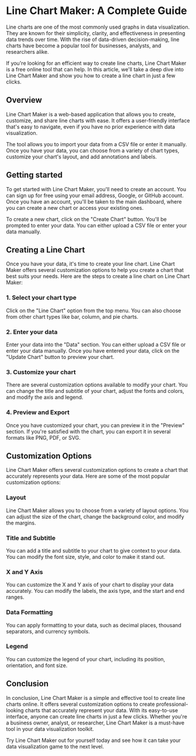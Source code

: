 # Line Chart Maker: A Complete Guide

Line charts are one of the most commonly used graphs in data visualization. They are known for their simplicity, clarity, and effectiveness in presenting data trends over time. With the rise of data-driven decision-making, line charts have become a popular tool for businesses, analysts, and researchers alike. 

If you're looking for an efficient way to create line charts, Line Chart Maker is a free online tool that can help. In this article, we'll take a deep dive into Line Chart Maker and show you how to create a line chart in just a few clicks.

## Overview

Line Chart Maker is a web-based application that allows you to create, customize, and share line charts with ease. It offers a user-friendly interface that's easy to navigate, even if you have no prior experience with data visualization.

The tool allows you to import your data from a CSV file or enter it manually. Once you have your data, you can choose from a variety of chart types, customize your chart's layout, and add annotations and labels.

## Getting started

To get started with Line Chart Maker, you'll need to create an account. You can sign up for free using your email address, Google, or GitHub account. Once you have an account, you'll be taken to the main dashboard, where you can create a new chart or access your existing ones.

To create a new chart, click on the "Create Chart" button. You'll be prompted to enter your data. You can either upload a CSV file or enter your data manually.

## Creating a Line Chart

Once you have your data, it's time to create your line chart. Line Chart Maker offers several customization options to help you create a chart that best suits your needs. Here are the steps to create a line chart on Line Chart Maker:

### 1. Select your chart type 

Click on the "Line Chart" option from the top menu. You can also choose from other chart types like bar, column, and pie charts. 

### 2. Enter your data 

Enter your data into the "Data" section. You can either upload a CSV file or enter your data manually. Once you have entered your data, click on the "Update Chart" button to preview your chart.

### 3. Customize your chart 

There are several customization options available to modify your chart. You can change the title and subtitle of your chart, adjust the fonts and colors, and modify the axis and legend. 

### 4. Preview and Export 

Once you have customized your chart, you can preview it in the "Preview" section. If you're satisfied with the chart, you can export it in several formats like PNG, PDF, or SVG.

## Customization Options

Line Chart Maker offers several customization options to create a chart that accurately represents your data. Here are some of the most popular customization options:

### Layout

Line Chart Maker allows you to choose from a variety of layout options. You can adjust the size of the chart, change the background color, and modify the margins.

### Title and Subtitle

You can add a title and subtitle to your chart to give context to your data. You can modify the font size, style, and color to make it stand out.

### X and Y Axis

You can customize the X and Y axis of your chart to display your data accurately. You can modify the labels, the axis type, and the start and end ranges.

### Data Formatting

You can apply formatting to your data, such as decimal places, thousand separators, and currency symbols.

### Legend

You can customize the legend of your chart, including its position, orientation, and font size.

## Conclusion

In conclusion, Line Chart Maker is a simple and effective tool to create line charts online. It offers several customization options to create professional-looking charts that accurately represent your data. With its easy-to-use interface, anyone can create line charts in just a few clicks. Whether you're a business owner, analyst, or researcher, Line Chart Maker is a must-have tool in your data visualization toolkit. 

Try Line Chart Maker out for yourself today and see how it can take your data visualization game to the next level.

